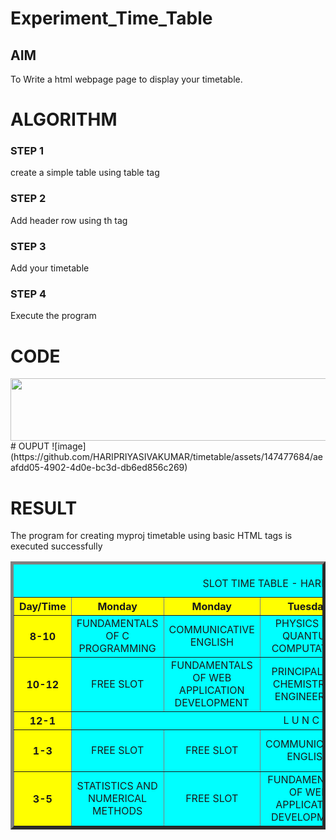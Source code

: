 # Experiment_Time_Table

## AIM
To Write a html webpage page to display your timetable.

# ALGORITHM
### STEP 1
create a simple table using table tag
### STEP 2
Add header row using th tag
### STEP 3
Add your timetable
### STEP 4
Execute the program

# CODE
<html>
 <head>
 <tittle></tittle>
 </head>
 <body>
 <center>
 <img src="/static/logo.png" height="100" 
width="540">
 </center>
 <table align="center" width="540" cellspacing="2" 
cellpadding="4" border="5" bgcolor="cyan">
 <caption><br>SLOT TIME TABLE - HARINI(23013709)
</caption></caption>
 <tr align="center">
 <th bgcolor="yellow">Day/Time</th>
 <th bgcolor="yellow">Monday</th>
 <th bgcolor="yellow">Monday</th>
 <th bgcolor="yellow">Tuesday</th>
 <th bgcolor="yellow">Wednesday</th>
 <th bgcolor="yellow">Thursday</th>
 <th bgcolor="yellow">Friday</th>
 </tr>
 <tr align="center">
 <th bgcolor="yellow">8-10</th>
 <td >FUNDAMENTALS OF C PROGRAMMING</td>
 <td>COMMUNICATIVE ENGLISH</td>
 <td>PHYSICS FOR QUANTUM COMPUTATION</td>
 <td>STATISTICS AND NUMERICAL METHODS</td>
 <td>FUNDAMENTALS OF C PROGRAMMING</td>
 </tr>
 <tr align="center">
 <th bgcolor="yellow">10-12</th>
 <td>FREE SLOT</td>
 <td>FUNDAMENTALS OF WEB APPLICATION DEVELOPMENT</td>
 <td> PRINCIPALS OF CHEMISTRY IN ENGINEERING</td>
 <td>FREE SLOT</td>
 <td>STATISTICS AND NUMERICAL METHODS</td>
 </tr>
 <tr>
 <th bgcolor="yellow">12-1</th>
 <td colspan="5" align="center">L U N C H</td>
 </tr>
 <tr align="center">
 <th bgcolor="yellow">1-3</th> 
 <td >FREE SLOT</td>
 <td>FREE SLOT</td>
 <td>COMMUNICATIVE ENGLISH</td>
 <td>FUNDAMENTALS OF WEN APPLICATION</td>
 <td>SOFT SKILLS</td>
 </tr>
 <tr align="center">
 <th bgcolor="yellow">3-5</th>
 <td> STATISTICS AND NUMERICAL METHODS</td>
 <td>FREE SLOT</td>
 <td>FUNDAMENTALS OF WEB APPLICATION DEVELOPMENT</td>
 <td>PHYSICS FOR QUANTUM COMPUTATION</td>
 <td>PRINCIPALS OF CHEMISTRY IN ENGINEERING</td>
 </tr>
# OUPUT
![image](https://github.com/HARIPRIYASIVAKUMAR/timetable/assets/147477684/aeafdd05-4902-4d0e-bc3d-db6ed856c269)

# RESULT
The program for creating myproj timetable using basic HTML tags is executed successfully

